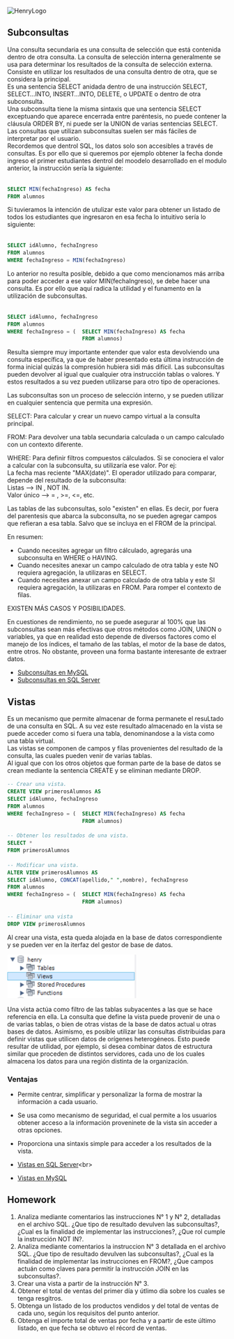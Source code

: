 ![HenryLogo](https://d31uz8lwfmyn8g.cloudfront.net/Assets/logo-henry-white-lg.png)

## Subconsultas

Una consulta secundaria es una consulta de selección que está contenida dentro de otra consulta. La consulta de selección interna generalmente se usa para determinar los resultados de la consulta de selección externa. Consiste en utilizar los resultados de una consulta dentro de otra, que se considera la principal.<br>
Es una sentencia SELECT anidada dentro de una instrucción SELECT, SELECT…INTO, INSERT…INTO, DELETE, o UPDATE o dentro de otra
subconsulta.<br>
Una subconsulta tiene la misma sintaxis que una sentencia SELECT exceptuando que aparece encerrada entre paréntesis, no puede contener la cláusula ORDER BY, ni puede ser la UNION de varias sentencias SELECT.<br>
Las consultas que utilizan subconsultas suelen ser más fáciles de interpretar por el usuario.<br>
Recordemos que dentrol SQL, los datos solo son accesibles a través de consultas. Es por ello que si queremos por ejemplo obtener la fecha donde ingreso el primer estudiantes dentrol del moodelo desarrollado en el modulo anterior, la instrucción sería la siguiente:

```SQL

SELECT MIN(fechaIngreso) AS fecha
FROM alumnos

```
Si tuvieramos la intención de utulizar este valor para obtener un listado de todos los estudiantes que ingresaron en esa fecha lo intuitivo sería lo siguiente:

```SQL

SELECT idAlumno, fechaIngreso
FROM alumnos
WHERE fechaIngreso = MIN(fechaIngreso)

```

Lo anterior no resulta posible, debido a que como mencionamos más arriba para poder acceder a ese valor MIN(fechaIngreso), se debe hacer una consulta. Es por ello que aquí radica la utilidad y el funamento en la utilización de subconsultas.

```SQL

SELECT idAlumno, fechaIngreso
FROM alumnos
WHERE fechaIngreso = (  SELECT MIN(fechaIngreso) AS fecha
                        FROM alumnos)
```

Resulta siempre muy importante entender que valor esta devolviendo una consulta específica, ya que de haber presentado esta última instrucción de forma inicial quizás la compresión hubiera sidi más difícil. Las subconsultas pueden devolver al igual que cualquier otra instrucción tablas o valores. Y estos resultados a su vez pueden utilizarse para otro tipo de operaciones.<br>

Las subconsultas son un proceso de selección interno, y se pueden utilizar en cualquier sentencia que permita una expresión.

SELECT: Para calcular y crear un nuevo campo virtual a la consulta principal.

FROM: Para devolver una tabla secundaria calculada o un campo calculado con un contexto diferente.

WHERE: Para definir filtros compuestos cálculados. Si se conociera el valor a calcular con la subconsulta, su utilizaría ese valor. Por ej:<br>
La fecha mas reciente "MAX(date)". El operador utilizado para comparar, depende del resultado de la subconsulta:<br>
Listas --> IN , NOT IN.<br>
Valor único --> = , >=, <=, etc.<br>

Las tablas de las subconsultas, solo "existen" en ellas. Es decir, por fuera del parentesis que abarca la subconsulta, no se pueden agregar campos que refieran a esa tabla. Salvo que se incluya en el FROM de la principal.

En resumen:<br>
- Cuando necesites agregar un filtro cálculado, agregarás una subconsulta en WHERE o HAVING.<br>
- Cuando necesites anexar un campo calculado de otra tabla y este NO requiera agregación, la utilizaras en SELECT.<br>
- Cuando necesites anexar un campo calculado de otra tabla y este SI requiera agregación, la utilizaras en FROM. Para romper el contexto de filas.<br>

EXISTEN MÁS CASOS Y POSIBILIDADES.

En cuestiones de rendimiento, no se puede asegurar al 100% que las subconsultas sean más efectivas que otros métodos como JOIN, UNION o variables, ya que en realidad esto depende de diversos factores como el manejo de los índices, el tamaño de las tablas, el motor de la base de datos, entre otros. No obstante, proveen una forma bastante interesante de extraer datos.

- [Subconsultas en MySQL](https://dev.mysql.com/doc/refman/8.0/en/subqueries.html)<br>
- [Subconsultas en SQL Server](https://docs.microsoft.com/es-es/sql/relational-databases/performance/subqueries?view=sql-server-ver15)<br>

## Vistas

Es un mecanismo que permite almacenar de forma permanete el resuLtado de una consulta en SQL. A su vez este resultado almacenado en la vista se puede acceder como si fuera una tabla, denominandose a la vista como una tabla virtual. <br>
Las vistas se componen de campos y filas provenientes del resultado de la consulta, las cuales pueden venir de varias tablas.<br>
Al igual que con los otros objetos que forman parte de la base de datos se crean mediante la sentencia CREATE y se eliminan mediante DROP.

```SQL
-- Crear una vista.
CREATE VIEW primerosAlumnos AS
SELECT idAlumno, fechaIngreso
FROM alumnos
WHERE fechaIngreso = (  SELECT MIN(fechaIngreso) AS fecha
                        FROM alumnos)

-- Obtener los resultados de una vista.
SELECT *
FROM primerosAlumnos

-- Modificar una vista.
ALTER VIEW primerosAlumnos AS
SELECT idAlumno, CONCAT(apellido," ",nombre), fechaIngreso
FROM alumnos
WHERE fechaIngreso = (  SELECT MIN(fechaIngreso) AS fecha
                        FROM alumnos)

-- Eliminar una vista
DROP VIEW primerosAlumnos

```
Al crear una vista, esta queda alojada en la base de datos correspondiente y se pueden ver en la iterfaz del gestor de base de datos.

<img src="../_src/assets/vista.PNG"  height="100">

Una vista actúa como filtro de las tablas subyacentes a las que se hace referencia en ella. La consulta que define la vista puede provenir de una o de varias tablas, o bien de otras vistas de la base de datos actual u otras bases de datos. Asimismo, es posible utilizar las consultas distribuidas para definir vistas que utilicen datos de orígenes heterogéneos. Esto puede resultar de utilidad, por ejemplo, si desea combinar datos de estructura similar que proceden de distintos servidores, cada uno de los cuales almacena los datos para una región distinta de la organización.

### Ventajas

- Permite centrar, simplificar y personalizar la forma de mostrar la información a cada usuario.<br>
- Se usa como mecanismo de seguridad, el cual permite a los usuarios obtener acceso a la información proveninete de la vista sin acceder a otras opciones.<br>
- Proporciona una sintaxis simple para acceder a los resultados de la vista.

- [Vistas en SQL Server](https://docs.microsoft.com/es-es/sql/relational-databases/views/views?view=sql-server-ver15#:~:text=Una%20vista%20es%20una%20tabla,en%20una%20base%20de%20datos.)<br>
- [Vistas en MySQL](https://dev.mysql.com/doc/refman/8.0/en/create-view.html)<br>

## Homework

1. Analiza mediante comentarios las instrucciones N° 1 y N° 2, detalladas en el archivo SQL. ¿Que tipo de resultado devulven las subconsultas?, ¿Cual es la finalidad de implementar las instrucciones?, ¿Que rol cumple la instrucción NOT IN?.<br> 
2. Analiza mediante comentarios la instruccion N° 3 detallada en el archivo SQL. ¿Que tipo de resultado devulven las subconsultas?, ¿Cual es la finalidad de implementar las instrucciones en FROM?, ¿Que campos actuán como claves para permitir la instrucción JOIN en las subconsultas?.<br> 
3. Crear una vista a partir de la instrucción N° 3.
4. Obtener el total de ventas del primer día y útlimo día sobre los cuales se tenga resgitros.
5. Obtenga un listado de los productos vendidos y del total de ventas de cada uno, según los requisitos del punto anterior.
6. Obtenga el importe total de ventas por fecha y a partir de este último listado, en que fecha se obtuvo el récord de ventas.



